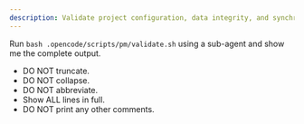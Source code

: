 ```yaml
---
description: Validate project configuration, data integrity, and synchronization status across local and GitLab
---
```


Run `bash .opencode/scripts/pm/validate.sh` using a sub-agent and show me the complete output.

- DO NOT truncate.
- DO NOT collapse.
- DO NOT abbreviate.
- Show ALL lines in full.
- DO NOT print any other comments.
